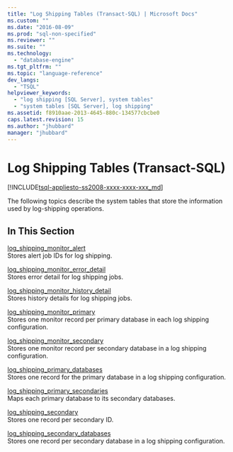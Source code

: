 ```yaml
---
title: "Log Shipping Tables (Transact-SQL) | Microsoft Docs"
ms.custom: ""
ms.date: "2016-08-09"
ms.prod: "sql-non-specified"
ms.reviewer: ""
ms.suite: ""
ms.technology: 
  - "database-engine"
ms.tgt_pltfrm: ""
ms.topic: "language-reference"
dev_langs: 
  - "TSQL"
helpviewer_keywords: 
  - "log shipping [SQL Server], system tables"
  - "system tables [SQL Server], log shipping"
ms.assetid: f8910aae-2013-4645-880c-134577cbcbe0
caps.latest.revision: 15
ms.author: "jhubbard"
manager: "jhubbard"
---
```

# Log Shipping Tables (Transact-SQL)
[!INCLUDE[tsql-appliesto-ss2008-xxxx-xxxx-xxx_md](../../../a9retired/includes/tsql-appliesto-ss2008-xxxx-xxxx-xxx-md.md)]

  The following topics describe the system tables that store the information used by log-shipping operations.  
  
## In This Section  
 [log_shipping_monitor_alert](../../../relational-databases/reference/system-tables/log-shipping-monitor-alert-transact-sql.md)  
 Stores alert job IDs for log shipping.  
  
 [log_shipping_monitor_error_detail](../../../relational-databases/reference/system-tables/log-shipping-monitor-error-detail-transact-sql.md)  
 Stores error detail for log shipping jobs.  
  
 [log_shipping_monitor_history_detail](../../../relational-databases/reference/system-tables/log-shipping-monitor-history-detail-transact-sql.md)  
 Stores history details for log shipping jobs.  
  
 [log_shipping_monitor_primary](../../../relational-databases/reference/system-tables/log-shipping-monitor-primary-transact-sql.md)  
 Stores one monitor record per primary database in each log shipping configuration.  
  
 [log_shipping_monitor_secondary](../../../relational-databases/reference/system-tables/log-shipping-monitor-secondary-transact-sql.md)  
 Stores one monitor record per secondary database in a log shipping configuration.  
  
 [log_shipping_primary_databases](../../../relational-databases/reference/system-tables/log-shipping-primary-databases-transact-sql.md)  
 Stores one record for the primary database in a log shipping configuration.  
  
 [log_shipping_primary_secondaries](../../../relational-databases/reference/system-tables/log-shipping-primary-secondaries-transact-sql.md)  
 Maps each primary database to its secondary databases.  
  
 [log_shipping_secondary](../../../relational-databases/reference/system-tables/log-shipping-secondary-transact-sql.md)  
 Stores one record per secondary ID.  
  
 [log_shipping_secondary_databases](../../../relational-databases/reference/system-tables/log-shipping-secondary-databases-transact-sql.md)  
 Stores one record per secondary database in a log shipping configuration.  
  
  